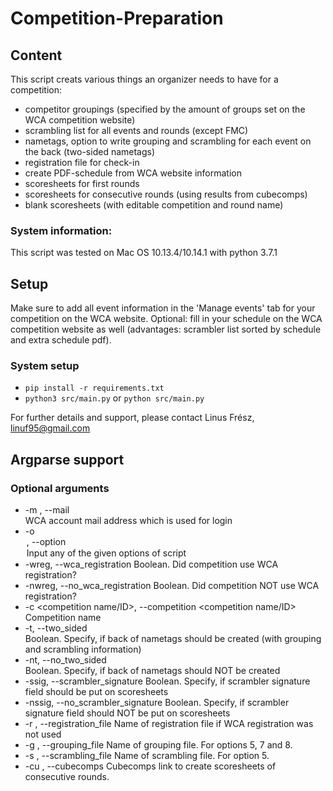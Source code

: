 # Competition-Preparation

## Content
This script creats various things an organizer needs to have for a competition:
- competitor groupings (specified by the amount of groups set on the WCA competition website)
- scrambling list for all events and rounds (except FMC)
- nametags, option to write grouping and scrambling for each event on the back (two-sided nametags)
- registration file for check-in
- create PDF-schedule from WCA website information
- scoresheets for first rounds
- scoresheets for consecutive rounds (using results from cubecomps)
- blank scoresheets (with editable competition and round name)
    
### System information: 
This script was tested on Mac OS 10.13.4/10.14.1 with python 3.7.1
    
## Setup
Make sure to add all event information in the 'Manage events' tab for your competition on the WCA website. Optional: fill in your schedule on the WCA competition website as well (advantages: scrambler list sorted by schedule and extra schedule pdf).
         
### System setup

- `pip install -r requirements.txt`
- `python3 src/main.py` or `python src/main.py`

For further details and support, please contact Linus Frész, linuf95@gmail.com

## Argparse support
### Optional arguments
*  -m <mail address>, --mail <mail address>  
                        WCA account mail address which is used for login
*  -o <option>, --option <option>
                        Input any of the given options of script
*  -wreg, --wca_registration
                        Boolean. Did competition use WCA registration?
*  -nwreg, --no_wca_registration
                        Boolean. Did competition NOT use WCA registration?
*  -c <competition name/ID>, --competition <competition name/ID>
                        Competition name
*  -t, --two_sided       
                        Boolean. Specify, if back of nametags should be created (with grouping and scrambling information)
*  -nt, --no_two_sided   
                        Boolean. Specify, if back of nametags should NOT be created
*  -ssig, --scrambler_signature
                        Boolean. Specify, if scrambler signature field should be put on scoresheets
*  -nssig, --no_scrambler_signature
                        Boolean. Specify, if scrambler signature field should NOT be put on scoresheets
*  -r <registration file name>, --registration_file <registration file name>
                        Name of registration file if WCA registration was not used
*  -g <grouping file name>, --grouping_file <grouping file name>
                        Name of grouping file. For options 5, 7 and 8.
*  -s <scrambling file name>, --scrambling_file <scrambling file name>
                        Name of scrambling file. For option 5.
*  -cu <cubecomps url>, --cubecomps <cubecomps url>
                        Cubecomps link to create scoresheets of consecutive rounds.
